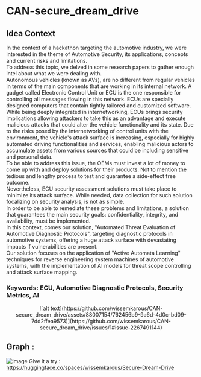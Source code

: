 # CAN-secure_dream_drive
## Idea Context
In the context of a hackathon targeting the automotive industry, we were interested in the theme of Automotive Security, its applications, concepts and current risks and limitations. <br>
To address this topic, we delved in some research papers to gather enough intel about what we were dealing with. <br>
Autonomous vehicles (known as AVs), are no different from regular vehicles in terms of the main components that are working in its internal network. A gadget called Electronic Control Unit or ECU is the one responsible for controlling all messages flowing in this network. ECUs are specially designed computers that contain tightly tailored and customized software. <br>
While being deeply integrated in internetworking, ECUs brings security implications allowing attackers to take this as an advantage and execute malicious attacks that could alter the vehicle functionality and its state. Due to the risks posed by the internetworking of control units with the environment, the vehicle's attack surface is increasing, especially for highly automated driving functionalities and services, enabling malicious actors to accumulate assets from various sources that could be including sensitive and personal data. <br>
To be able to address this issue, the OEMs must invest a lot of money to come up with and deploy solutions for their products. Not to mention the tedious and lengthy process to test and guarantee a side-effect free outcome. <br> Nevertheless, ECU security assessment solutions must take place to minimize its attack surface. While needed, data collection for such solution focalizing on security analysis, is not as simple. <br>
In order to be able to remediate these problems and limitations, a solution that guarantees the main security goals: confidentiality, integrity, and availability, must be implemented. <br>
In this context, comes our solution, "Automated Threat Evaluation of Automotive Diagnostic Protocols", targeting diagnostic protocols in automotive systems, offering a huge attack surface with devastating impacts if vulnerabilities are present.<br>
Our solution focuses on the application of "Active Automata Learning" techniques for reverse engineering system machines of automotive systems, with the implementation of AI models for threat scope controlling  and attack surface mapping.<br>

### Keywords: ECU, Automotive Diagnostic Protocols, Security Metrics, AI <br>
<center> ![alt text](https://github.com/wissemkarous/CAN-secure_dream_drive/assets/88007154/762456b9-9a6d-4d0c-bd09-7dd2ffea9573)](https://github.com/wissemkarous/CAN-secure_dream_drive/issues/1#issue-2267491144) </center>







## Graph : <br>
![image](https://github.com/wissemkarous/CAN-secure_dream_drive/assets/115191512/6199042f-7252-4824-a630-51fe81640dbb)
Give it a try : <br>
https://huggingface.co/spaces/wissemkarous/Secure-Dream-Drive
